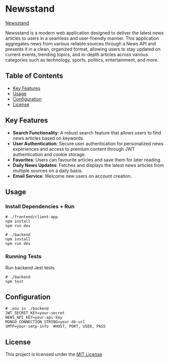 
# Newsstand

[Newsstand]()

Newsstand is a modern web application designed to deliver the latest news articles to users in a seamless and user-friendly manner. This application aggregates news from various reliable sources through a News API and presents it in a clean, organized format, allowing users to stay updated on current events, trending topics, and in-depth articles across various categories such as technology, sports, politics, entertainment, and more.

## Table of Contents
  - [Key Features](#key-features)
  - [Usage](#usage)
  - [Configuration](#configuration)
  - [License](#license)

## Key Features

- **Search Functionality**: A robust search feature that allows users to find news articles based on keywords.
- **User Authentication**: Secure user authentication for personalized news experiences and access to premium content through JWT authentication and cookie storage.
- **Favorites**: Users can favourite articles and save them for later reading.
- **Daily News Updates**: Fetches and displays the latest news articles from multiple sources on a daily basis.
- **Email Service**: Welcome new users on account creation.

## Usage
### Install Dependencies + Run
```
# ./frontend/client-app
npm install 
npm run dev 

# ./backend
npm install 
npm run dev
```

### Running Tests
Run backend Jest tests
```
# ./backend
npm test
```

## Configuration
```
# .env in ./backend
JWT_SECRET_KEY=your-secret
NEWS_API_KEY=your-api-key
MONGO_CONNECTION_STRING=your-db-url
SMTP=your-smtp-info  #HOST, PORT, USER, PASS 
```

## License
This project is licensed under the [MIT License](https://github.com/HenryKim12/newsstand/blob/main/LICENSE)
